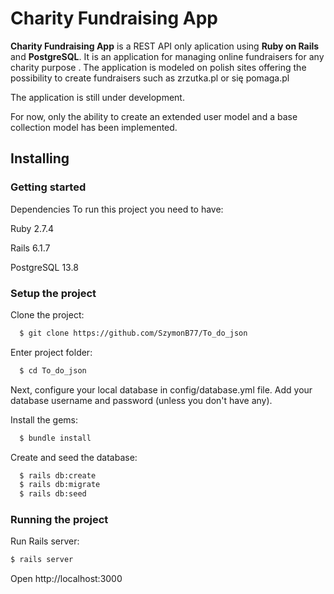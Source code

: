 # Charity Fundraising App

**Charity Fundraising App** is a REST API only aplication using **Ruby on Rails** and **PostgreSQL**. It is an application for managing online fundraisers for any charity purpose .
The application is modeled on polish sites offering the possibility to create fundraisers such as zrzutka.pl or się pomaga.pl

The application is still under development.

For now, only the ability to create an extended user model and a base collection model has been implemented. 


## Installing

### Getting started

Dependencies
To run this project you need to have:

Ruby 2.7.4

Rails 6.1.7

PostgreSQL 13.8

### Setup the project
Clone the project:
``` bash
  $ git clone https://github.com/SzymonB77/To_do_json
```

Enter project folder:
``` bash
  $ cd To_do_json
```

Next, configure your local database in config/database.yml file. Add your database username and password (unless you don't have any).

Install the gems:
``` bash
  $ bundle install
```

Create and seed the database:
``` bash
  $ rails db:create 
  $ rails db:migrate 
  $ rails db:seed
```

### Running the project

Run Rails server:
```bash
$ rails server
```
Open http://localhost:3000